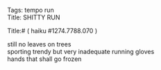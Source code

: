 Tags: tempo run  
Title: SHITTY RUN  
  
Title:# ( haiku #1274.7788.070 )  
  
still no leaves on trees  
sporting trendy but very inadequate running gloves  
hands that shall go frozen  
